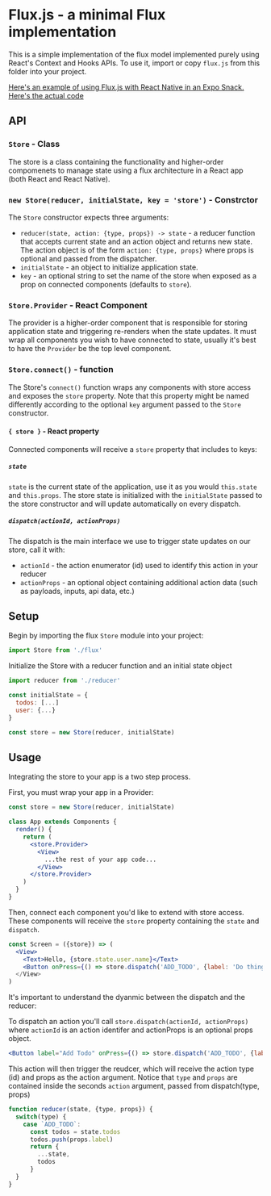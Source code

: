 # Flux.js - a minimal Flux implementation

This is a simple implementation of the flux model implemented purely using React's Context and Hooks APIs.
To use it, import or copy `flux.js` from this folder into your project.

[Here's an example of using Flux.js with React Native in an Expo Snack.](https://snack.expo.io/@barakchamo/flux-from-scratch)
[Here's the actual code](https://github.com/BarakChamo/Mobile-Application-Development/blob/master/resources/flux/flux.js)

## API

### `Store` - Class
The store is a class containing the functionality and higher-order compomenets to manage state using a flux architecture in a React app (both React and React Native).

### `new Store(reducer, initialState, key = 'store')` - Constrctor
The `Store` constructor expects three arguments:
- `reducer(state, action: {type, props}) -> state` - a reducer function that accepts current state and an action object and returns new state. The action object is of the form `action: {type, props}` where props is optional and passed from the dispatcher.
- `initialState` - an object to initialize application state.
- `key` - an optional string to set the name of the store when exposed as a prop on connected components (defaults to `store`). 


### `Store.Provider` - React Component
The provider is a higher-order component that is responsible for storing application state and triggering re-renders when the state updates.
It must wrap all components you wish to have connected to state, usually it's best to have the `Provider` be the top level component.

### `Store.connect()` - function
The Store's `connect()` function wraps any components with store access and exposes the `store` property.
Note that this property might be named differently according to the optional `key` argument passed to the `Store` constructor.

#### `{ store }` - React property
Connected components will receive a `store` property that includes to keys:

##### `state`
`state` is the current state of the application, use it as you would `this.state` and `this.props`.
The store state is initialized with the `initialState` passed to the store constructor and will update automatically on every dispatch.

##### `dispatch(actionId, actionProps)`
The dispatch is the main interface we use to trigger state updates on our store, call it with:
- `actionId` - the action enumerator (id) used to identify this action in your reducer
- `actionProps` - an optional object containing additional action data (such as payloads, inputs, api data, etc.)


## Setup
Begin by importing the flux `Store` module into your project:
```javascript
import Store from './flux'
```

Initialize the Store with a reducer function and an initial state object
```javascript
import reducer from './reducer'

const initialState = {
  todos: [...]
  user: {...}
}

const store = new Store(reducer, initialState)
```

## Usage
Integrating the store to your app is a two step process.

First, you must wrap your app in a Provider:
```jsx
const store = new Store(reducer, initialState)

class App extends Components {
  render() {
    return (
      <store.Provider>
        <View>
          ...the rest of your app code...
        </View>
      </store.Provider>
    )
  }
}
```

Then, connect each component you'd like to extend with store access.
These components will receive the `store` property containing the `state` and `dispatch`.
```jsx
const Screen = ({store}) => (
  <View>
    <Text>Hello, {store.state.user.name}</Text>
    <Button onPress={() => store.dispatch('ADD_TODO', {label: 'Do things!')} />
  </View>
)
```

It's important to understand the dyanmic between the dispatch and the reducer:

To dispatch an action you'll call `store.dispatch(actionId, actionProps)`
where `actionId` is an action identifer and actionProps is an optional props object.
```jsx
<Button label="Add Todo" onPress={() => store.dispatch('ADD_TODO', {label: 'Do Things!'})} />
```

This action will then trigger the reudcer, which will receive the action type (id) and props as the action argument.
Notice that `type` and `props` are contained inside the seconds `action` argument, passed from dispatch(type, props)
```javascript
function reducer(state, {type, props}) {
  switch(type) {
    case `ADD_TODO`:
      const todos = state.todos
      todos.push(props.label)
      return {
        ...state,
        todos
      }
  }
}
```
